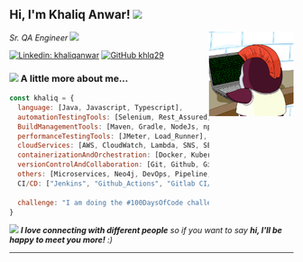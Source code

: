 <h2> Hi, I'm Khaliq Anwar! <img src="https://media.giphy.com/media/mGcNjsfWAjY5AEZNw6/giphy.gif" width="50"></h2>
<img align='right' src="images/giphy.gif" width="150">
<p><em>Sr. QA Engineer <img src="https://media.giphy.com/media/WUlplcMpOCEmTGBtBW/giphy.gif" width="30"> 
</em></p>


[![Linkedin: khaliqanwar](https://img.shields.io/badge/-khaliqanwar-blue?style=flat-square&logo=Linkedin&logoColor=white&link=https://www.linkedin.com/in/khaliq-anwar-b35322114/)](https://www.linkedin.com/in/khaliq-anwar-b35322114/)
[![GitHub khlq29](https://img.shields.io/github/followers/khlq29?label=follow&style=social)](https://github.com/khlq29)


### <img src="https://media.giphy.com/media/VgCDAzcKvsR6OM0uWg/giphy.gif" width="50"> A little more about me...  

```javascript
const khaliq = {
  language: [Java, Javascript, Typescript],
  automationTestingTools: [Selenium, Rest_Assured, Postman, TestNG, Jest, Vitest, Mocha, Jasmine, Playwright],
  BuildManagementTools: [Maven, Gradle, NodeJs, npm, yarn, pnpm, bun],
  performanceTestingTools: [JMeter, Load_Runner],
  cloudServices: [AWS, CloudWatch, Lambda, SNS, SES, SQS, Azure, Cloud_Computing],
  containerizationAndOrchestration: [Docker, Kubernetes],
  versionControlAndCollaboration: [Git, Github, Gitlab],
  others: [Microservices, Neo4j, DevOps, Pipeline, Agile, Cucumber_BDD, MySQL, Postgres, Redis, TypeORM, Integrations],
  CI/CD: ["Jenkins", "Github_Actions", "Gitlab CI/CD"],

  challenge: "I am doing the #100DaysOfCode challenge focused on javascript/typescript"
}
```

<img src="https://media.giphy.com/media/LnQjpWaON8nhr21vNW/giphy.gif" width="60"> <em><b>I love connecting with different people</b> so if you want to say <b>hi, I'll be happy to meet you more!</b> :)</em>

---
